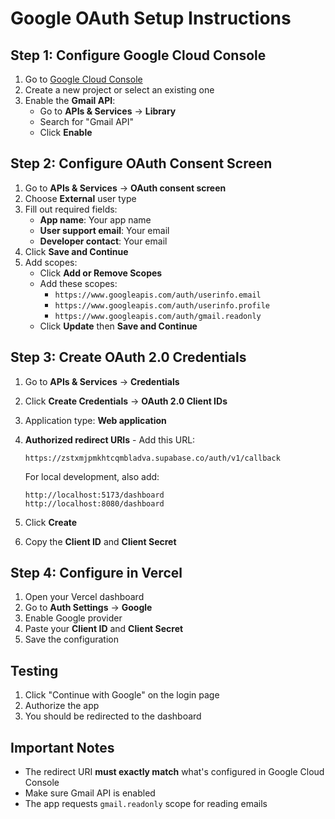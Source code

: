 # Google OAuth Setup Instructions

## Step 1: Configure Google Cloud Console

1. Go to [Google Cloud Console](https://console.cloud.google.com/)
2. Create a new project or select an existing one
3. Enable the **Gmail API**:
   - Go to **APIs & Services** → **Library**
   - Search for "Gmail API"
   - Click **Enable**

## Step 2: Configure OAuth Consent Screen

1. Go to **APIs & Services** → **OAuth consent screen**
2. Choose **External** user type
3. Fill out required fields:
   - **App name**: Your app name
   - **User support email**: Your email
   - **Developer contact**: Your email
4. Click **Save and Continue**
5. Add scopes:
   - Click **Add or Remove Scopes**
   - Add these scopes:
     - `https://www.googleapis.com/auth/userinfo.email`
     - `https://www.googleapis.com/auth/userinfo.profile`
     - `https://www.googleapis.com/auth/gmail.readonly`
   - Click **Update** then **Save and Continue**

## Step 3: Create OAuth 2.0 Credentials

1. Go to **APIs & Services** → **Credentials**
2. Click **Create Credentials** → **OAuth 2.0 Client IDs**
3. Application type: **Web application**
4. **Authorized redirect URIs** - Add this URL:
   ```
   https://zstxmjpmkhtcqmbladva.supabase.co/auth/v1/callback
   ```
   
   For local development, also add:
   ```
   http://localhost:5173/dashboard
   http://localhost:8080/dashboard
   ```

5. Click **Create**
6. Copy the **Client ID** and **Client Secret**

## Step 4: Configure in Vercel

1. Open your Vercel dashboard
2. Go to **Auth Settings** → **Google**
3. Enable Google provider
4. Paste your **Client ID** and **Client Secret**
5. Save the configuration

## Testing

1. Click "Continue with Google" on the login page
2. Authorize the app
3. You should be redirected to the dashboard

## Important Notes

- The redirect URI **must exactly match** what's configured in Google Cloud Console
- Make sure Gmail API is enabled
- The app requests `gmail.readonly` scope for reading emails
